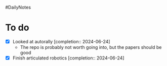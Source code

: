 #DailyNotes
# To do

- [x] Looked at autorally  [completion:: 2024-06-24]
	- The repo is probably not worth going into, but the papers should be good
- [x] Finish articulated robotics  [completion:: 2024-06-24]